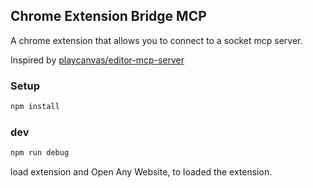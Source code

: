 ## Chrome Extension Bridge MCP 

A chrome extension that allows you to connect to a socket mcp server.

Inspired by [playcanvas/editor-mcp-server](https://github.com/playcanvas/editor-mcp-server)

### Setup

```bash
npm install
```

### dev

```bash
npm run debug
```

load extension and Open Any Website, to loaded the extension.
